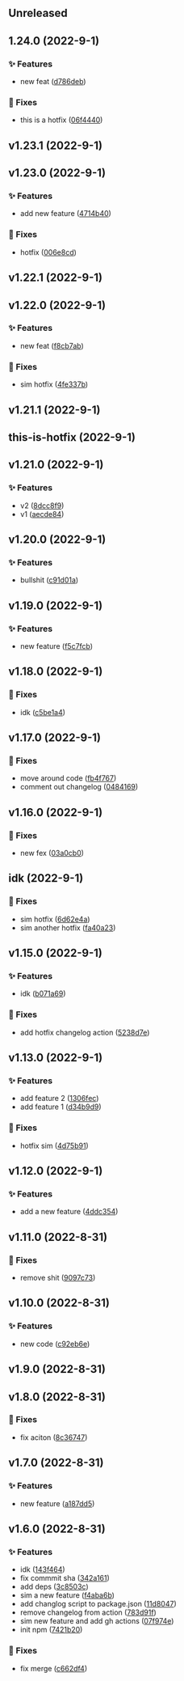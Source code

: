 
## Unreleased 


## 1.24.0 (2022-9-1)

### ✨ Features

- new feat ([d786deb](https://github.com/BrandSourceDigital/alta/commit/d786debc89a7d6779f82cb0089ea54e019ff062f))

### 🐛 Fixes

- this is a hotfix ([06f4440](https://github.com/BrandSourceDigital/alta/commit/06f44409450de213099adf979380720f70fda796))


## v1.23.1 (2022-9-1)


## v1.23.0 (2022-9-1)

### ✨ Features

- add new feature ([4714b40](https://github.com/BrandSourceDigital/alta/commit/4714b40cd7ae5579d5d76108847f14d62cefb6e2))

### 🐛 Fixes

- hotfix ([006e8cd](https://github.com/BrandSourceDigital/alta/commit/006e8cd396180d8a2560655d5a63a65f0011a555))


## v1.22.1 (2022-9-1)


## v1.22.0 (2022-9-1)

### ✨ Features

- new feat ([f8cb7ab](https://github.com/BrandSourceDigital/alta/commit/f8cb7ab36cab2b7cd147bc3501bab287d1151360))

### 🐛 Fixes

- sim hotfix ([4fe337b](https://github.com/BrandSourceDigital/alta/commit/4fe337b22282005cb491051fd1326094cc132e02))


## v1.21.1 (2022-9-1)


## this-is-hotfix (2022-9-1)


## v1.21.0 (2022-9-1)

### ✨ Features

- v2 ([8dcc8f9](https://github.com/BrandSourceDigital/alta/commit/8dcc8f9ecf5c6ef4c881141a749414976b801fcf))
- v1 ([aecde84](https://github.com/BrandSourceDigital/alta/commit/aecde849f707ae4372c44044869422ace161db06))


## v1.20.0 (2022-9-1)

### ✨ Features

- bullshit ([c91d01a](https://github.com/BrandSourceDigital/alta/commit/c91d01a7eea32160082b89a28b2706c74dd89fbf))


## v1.19.0 (2022-9-1)

### ✨ Features

- new feature ([f5c7fcb](https://github.com/BrandSourceDigital/alta/commit/f5c7fcb01fa296db7edb95a7c64f1a979d53f326))


## v1.18.0 (2022-9-1)

### 🐛 Fixes

- idk ([c5be1a4](https://github.com/BrandSourceDigital/alta/commit/c5be1a4cae47f4c0ed33ace46eb6660ff094b48d))


## v1.17.0 (2022-9-1)

### 🐛 Fixes

- move around code ([fb4f767](https://github.com/BrandSourceDigital/alta/commit/fb4f767b77ded43fa1fb36ff1dc845e5c2c95dc1))
- comment out changelog ([0484169](https://github.com/BrandSourceDigital/alta/commit/04841693f704a8804129bdd4cd412915551d830a))


## v1.16.0 (2022-9-1)

### 🐛 Fixes

- new fex ([03a0cb0](https://github.com/BrandSourceDigital/alta/commit/03a0cb0a6ef8c778860e450506f9bf5dd6a3ce60))


## idk (2022-9-1)

### 🐛 Fixes

- sim hotfix ([6d62e4a](https://github.com/BrandSourceDigital/alta/commit/6d62e4a061a2543f51d52bb7a7e166367826678a))
- sim another hotfix ([fa40a23](https://github.com/BrandSourceDigital/alta/commit/fa40a23016850bc54827d5856ea82dbd33f75522))


## v1.15.0 (2022-9-1)

### ✨ Features

- idk ([b071a69](https://github.com/BrandSourceDigital/alta/commit/b071a690b2170dac42bfe9926bd91612b91b9213))

### 🐛 Fixes

- add hotfix changelog action ([5238d7e](https://github.com/BrandSourceDigital/alta/commit/5238d7e335f5f04ee06b8d2662ec83edb78ce903))


## v1.13.0 (2022-9-1)

### ✨ Features

- add feature 2 ([1306fec](https://github.com/BrandSourceDigital/alta/commit/1306fec5d96a3be02295728b675d66dfec212453))
- add feature 1 ([d34b9d9](https://github.com/BrandSourceDigital/alta/commit/d34b9d96ab4e0cbb11f599a540c916b288e6900c))

### 🐛 Fixes

- hotfix sim ([4d75b91](https://github.com/BrandSourceDigital/alta/commit/4d75b914f431319d8f8a37205964973d6b5bf895))


## v1.12.0 (2022-9-1)

### ✨ Features

- add a new feature ([4ddc354](https://github.com/BrandSourceDigital/alta/commit/4ddc354528b51a08397f2e111eb5bb7060f34710))


## v1.11.0 (2022-8-31)

### 🐛 Fixes

- remove shit ([9097c73](https://github.com/BrandSourceDigital/alta/commit/9097c736d47a9c12e7e14e15c6454ea521b38bc9))


## v1.10.0 (2022-8-31)

### ✨ Features

- new code ([c92eb6e](https://github.com/BrandSourceDigital/alta/commit/c92eb6e0556ab17f71814678d5fecd041ed31843))


## v1.9.0 (2022-8-31)


## v1.8.0 (2022-8-31)

### 🐛 Fixes

- fix aciton ([8c36747](https://github.com/BrandSourceDigital/alta/commit/8c36747ec9f5ffe820159e31fb468863631b5bba))


## v1.7.0 (2022-8-31)

### ✨ Features

- new feature ([a187dd5](https://github.com/BrandSourceDigital/alta/commit/a187dd59733777c678cc8a4c1cd7757351baca0d))


## v1.6.0 (2022-8-31)

### ✨ Features

- idk ([143f464](https://github.com/BrandSourceDigital/alta/commit/143f46418871d13166c7313f53517a2e86b2b65e))
- fix commmit sha ([342a161](https://github.com/BrandSourceDigital/alta/commit/342a1614a81b7b59d7e5ca78e86541617173eff7))
- add deps ([3c8503c](https://github.com/BrandSourceDigital/alta/commit/3c8503c43dfb5c4ea5ba36cadb212de72f1fd08c))
- sim a new feature ([f4aba6b](https://github.com/BrandSourceDigital/alta/commit/f4aba6b4ae4421e60edee8fe76b918cb9c3c8d4d))
- add changlog script to package.json ([11d8047](https://github.com/BrandSourceDigital/alta/commit/11d804747c5ebfc5a70aa8f9c5cf770b8c46d063))
- remove changelog from action ([783d91f](https://github.com/BrandSourceDigital/alta/commit/783d91f8918183a8e5f3e2cf70b451d02a92683c))
- sim new feature and add gh actions ([07f974e](https://github.com/BrandSourceDigital/alta/commit/07f974e89eb343befcdaa6d22b78e9b0b1de6e1c))
- init npm ([7421b20](https://github.com/BrandSourceDigital/alta/commit/7421b202d729aac87785b3320c3ab67d85d8f9fe))

### 🐛 Fixes

- fix merge ([c662df4](https://github.com/BrandSourceDigital/alta/commit/c662df4b772c19be61273dcbdb973275770ef943))
